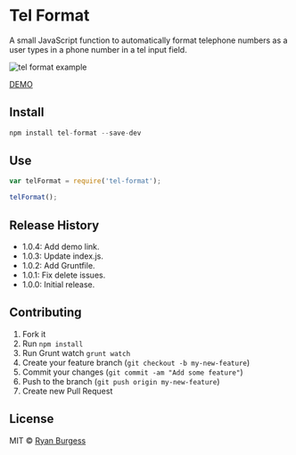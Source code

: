 # Tel Format
A small JavaScript function to automatically format telephone numbers as a user types in a phone number in a tel input field.

![tel format example](https://raw.github.com/ryanburgess/tel-format/master/screenshot.png)

[DEMO](http://htmlpreview.github.io/?https://github.com/ryanburgess/tel-format/master/demo.html)

## Install

```js
npm install tel-format --save-dev
```

## Use

```js
var telFormat = require('tel-format');

telFormat();
```

## Release History
* 1.0.4: Add demo link.
* 1.0.3: Update index.js.
* 1.0.2: Add Gruntfile.
* 1.0.1: Fix delete issues.
* 1.0.0: Initial release.

## Contributing
1. Fork it
2. Run `npm install`
3. Run Grunt watch `grunt watch`
4. Create your feature branch (`git checkout -b my-new-feature`)
5. Commit your changes (`git commit -am "Add some feature"`)
6. Push to the branch (`git push origin my-new-feature`)
7. Create new Pull Request

## License
MIT © [Ryan Burgess](http://github.com/ryanburgess)
